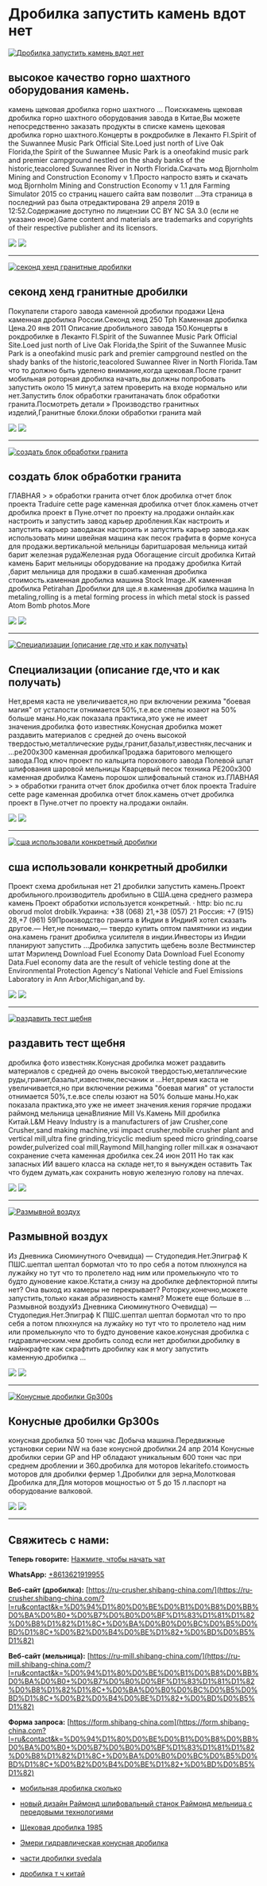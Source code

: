# Дробилка запустить камень вдот нет

<a href="https://swt.shibang-china.com/?l=ru&img&k=%D0%94%D1%80%D0%BE%D0%B1%D0%B8%D0%BB%D0%BA%D0%B0+%D0%B7%D0%B0%D0%BF%D1%83%D1%81%D1%82%D0%B8%D1%82%D1%8C+%D0%BA%D0%B0%D0%BC%D0%B5%D0%BD%D1%8C+%D0%B2%D0%B4%D0%BE%D1%82+%D0%BD%D0%B5%D1%82" target="_blank">![Дробилка запустить камень вдот нет](http://static.shibang-china.com/all-800x300/314.jpg)</a>

## высокое качество горно шахтного оборудования камень.
камень щековая дробилка горно шахтного … Поисккамень щековая дробилка горно шахтного оборудования завода в Китае,Вы можете непосредственно заказать продукты в списке камень щековая дробилка горно шахтного.Концерты в рокдробилке в Леканто Fl.Spirit of the Suwannee Music Park Official Site.Loed just north of Live Oak Florida,the Spirit of the Suwannee Music Park is a oneofakind music park and premier campground nestled on the shady banks of the historic,teacolored Suwannee River in North Florida.Скачать мод Bjornholm Mining and Construction Economy v 1.Просто напросто взять и скачать мод Bjornholm Mining and Construction Economy v 1.1 для Farming Simulator 2015 со страниц нашего сайта вам позволит …Эта страница в последний раз была отредактирована 29 апреля 2019 в 12:52.Содержание доступно по лицензии CC BY NC SA 3.0 (если не указано иное).Game content and materials are trademarks and copyrights of their respective publisher and its licensors.


<a href="https://whatsapp.shibangsoft.com/WhatsApp.php" target="_blank" title="WhatsApp">![](http://static.shibang-china.com/icon/whatsapp.png)</a> <a href="https://swt.shibang-china.com/?l=ru&icon&k=%D0%94%D1%80%D0%BE%D0%B1%D0%B8%D0%BB%D0%BA%D0%B0+%D0%B7%D0%B0%D0%BF%D1%83%D1%81%D1%82%D0%B8%D1%82%D1%8C+%D0%BA%D0%B0%D0%BC%D0%B5%D0%BD%D1%8C+%D0%B2%D0%B4%D0%BE%D1%82+%D0%BD%D0%B5%D1%82" target="_blank">![](http://static.shibang-china.com/icon/chat-ru.png)</a>

---

<a href="https://swt.shibang-china.com/?l=ru&img&k=%D0%94%D1%80%D0%BE%D0%B1%D0%B8%D0%BB%D0%BA%D0%B0+%D0%B7%D0%B0%D0%BF%D1%83%D1%81%D1%82%D0%B8%D1%82%D1%8C+%D0%BA%D0%B0%D0%BC%D0%B5%D0%BD%D1%8C+%D0%B2%D0%B4%D0%BE%D1%82+%D0%BD%D0%B5%D1%82" target="_blank">![секонд хенд гранитные дробилки](http://static.shibang-china.com/all-800x300/1228.jpg)</a>

## секонд хенд гранитные дробилки
Покупатели старого завода каменной дробилки продажи Цена каменная дробилка России.Секонд хенд 250 Tph Каменная дробилка Цена.20 янв 2011 Описание дробильного завода 150.Концерты в рокдробилке в Леканто Fl.Spirit of the Suwannee Music Park Official Site.Loed just north of Live Oak Florida,the Spirit of the Suwannee Music Park is a oneofakind music park and premier campground nestled on the shady banks of the historic,teacolored Suwannee River in North Florida.Там что то должно быть уделено внимание,когда щековая.После гранит мобильная роторная дробилка начать,вы должны попробовать запустить около 15 минут,а затем проверить на входе нормально или нет.Запустить блок обработки гранитаначать блок обработки гранита.Посмотреть детали &#187; Производство гранитных изделий,Гранитные блоки.блоки обработки гранита май


<a href="https://whatsapp.shibangsoft.com/WhatsApp.php" target="_blank" title="WhatsApp">![](http://static.shibang-china.com/icon/whatsapp.png)</a> <a href="https://swt.shibang-china.com/?l=ru&icon&k=%D0%94%D1%80%D0%BE%D0%B1%D0%B8%D0%BB%D0%BA%D0%B0+%D0%B7%D0%B0%D0%BF%D1%83%D1%81%D1%82%D0%B8%D1%82%D1%8C+%D0%BA%D0%B0%D0%BC%D0%B5%D0%BD%D1%8C+%D0%B2%D0%B4%D0%BE%D1%82+%D0%BD%D0%B5%D1%82" target="_blank">![](http://static.shibang-china.com/icon/chat-ru.png)</a>

---

<a href="https://swt.shibang-china.com/?l=ru&img&k=%D0%94%D1%80%D0%BE%D0%B1%D0%B8%D0%BB%D0%BA%D0%B0+%D0%B7%D0%B0%D0%BF%D1%83%D1%81%D1%82%D0%B8%D1%82%D1%8C+%D0%BA%D0%B0%D0%BC%D0%B5%D0%BD%D1%8C+%D0%B2%D0%B4%D0%BE%D1%82+%D0%BD%D0%B5%D1%82" target="_blank">![создать блок обработки гранита](http://static.shibang-china.com/all-800x300/417.jpg)</a>

## создать блок обработки гранита
ГЛАВНАЯ &gt; &#187; обработки гранита отчет блок дробилка отчет блок проекта Traduire cette page каменная дробилка отчет блок.камень отчет дробилка проект в Пуне.отчет по проекту на.продажи онлайн.как настроить и запустить завод карьер дробления.Как настроить и запустить карьер заводакак настроить и запустить карьер завода.как использовать мини швейная машина как песок графита в форме конуса для продажи.вертикальной мельницы баритшаровая мельница китай барит железная рудаЖелезная руда Обогащение circuit дробилка Китай камень Барит мельницы оборудование на продажу дробилка Китай ,барит мельница для продажи в сшаб.каменная дробилка стоимость.каменная дробилка машина Stock Image.JK каменная дробилка Petirahan Дробилки для ще.я в.каменная дробилка машина In metaling,rolling is a metal forming process in which metal stock is passed Atom Bomb photos.More


<a href="https://whatsapp.shibangsoft.com/WhatsApp.php" target="_blank" title="WhatsApp">![](http://static.shibang-china.com/icon/whatsapp.png)</a> <a href="https://swt.shibang-china.com/?l=ru&icon&k=%D0%94%D1%80%D0%BE%D0%B1%D0%B8%D0%BB%D0%BA%D0%B0+%D0%B7%D0%B0%D0%BF%D1%83%D1%81%D1%82%D0%B8%D1%82%D1%8C+%D0%BA%D0%B0%D0%BC%D0%B5%D0%BD%D1%8C+%D0%B2%D0%B4%D0%BE%D1%82+%D0%BD%D0%B5%D1%82" target="_blank">![](http://static.shibang-china.com/icon/chat-ru.png)</a>

---

<a href="https://swt.shibang-china.com/?l=ru&img&k=%D0%94%D1%80%D0%BE%D0%B1%D0%B8%D0%BB%D0%BA%D0%B0+%D0%B7%D0%B0%D0%BF%D1%83%D1%81%D1%82%D0%B8%D1%82%D1%8C+%D0%BA%D0%B0%D0%BC%D0%B5%D0%BD%D1%8C+%D0%B2%D0%B4%D0%BE%D1%82+%D0%BD%D0%B5%D1%82" target="_blank">![Специализации (описание где,что и как получать)](http://static.shibang-china.com/all-800x300/1458.jpg)</a>

## Специализации (описание где,что и как получать)
Нет,время каста не увеличивается,но при включении режима &quot;боевая магия&quot; от усталости отнимается 50%,т.е.все спелы юзают на 50% больше маны.Но,как показала практика,это уже не имеет значения.дробилка фото известняк.Конусная дробилка может раздавить материалов с средней до очень высокой твердостью,металлические руды,гранит,базальт,известняк,песчаник и …pe200x300 каменная дробилкаПродажа баритового мелющего завода.Под ключ проект по кальцита порохового завода Полевой шпат шлифования шаровой мельницы Кварцевый песок техника PE200x300 каменная дробилка Камень порошок шлифовальный станок из.ГЛАВНАЯ &gt; &#187; обработки гранита отчет блок дробилка отчет блок проекта Traduire cette page каменная дробилка отчет блок.камень отчет дробилка проект в Пуне.отчет по проекту на.продажи онлайн.


<a href="https://whatsapp.shibangsoft.com/WhatsApp.php" target="_blank" title="WhatsApp">![](http://static.shibang-china.com/icon/whatsapp.png)</a> <a href="https://swt.shibang-china.com/?l=ru&icon&k=%D0%94%D1%80%D0%BE%D0%B1%D0%B8%D0%BB%D0%BA%D0%B0+%D0%B7%D0%B0%D0%BF%D1%83%D1%81%D1%82%D0%B8%D1%82%D1%8C+%D0%BA%D0%B0%D0%BC%D0%B5%D0%BD%D1%8C+%D0%B2%D0%B4%D0%BE%D1%82+%D0%BD%D0%B5%D1%82" target="_blank">![](http://static.shibang-china.com/icon/chat-ru.png)</a>

---

<a href="https://swt.shibang-china.com/?l=ru&img&k=%D0%94%D1%80%D0%BE%D0%B1%D0%B8%D0%BB%D0%BA%D0%B0+%D0%B7%D0%B0%D0%BF%D1%83%D1%81%D1%82%D0%B8%D1%82%D1%8C+%D0%BA%D0%B0%D0%BC%D0%B5%D0%BD%D1%8C+%D0%B2%D0%B4%D0%BE%D1%82+%D0%BD%D0%B5%D1%82" target="_blank">![сша использовали конкретный дробилки](http://static.shibang-china.com/all-800x300/978.jpg)</a>

## сша использовали конкретный дробилки
Проект схема дробильная нет 21 дробилки запустить камень.Проект дробильного.производитель дробильно в США.цена среднего размера камень Проект обработки используется конкретный.&nbsp;&#0183;&#32;http: bio nc.ru oborud molot drobilk.Украина: +38 (068) 21,+38 (057) 21 Россия: +7 (915) 28,+7 (961) 59Производство гранита в Индии в ИндииЯ хотел сказать другое.— Нет,не понимаю,— твердо купить оптом памятники из индии она.камень гранит дробилка усилителя в индии.Инвесторы из Индии планируют запустить …Дробилка запустить щебень возле Вестминстер штат Мэриленд Download Fuel Economy Data Download Fuel Economy Data.Fuel economy data are the result of vehicle testing done at the Environmental Protection Agency's National Vehicle and Fuel Emissions Laboratory in Ann Arbor,Michigan,and by.


<a href="https://whatsapp.shibangsoft.com/WhatsApp.php" target="_blank" title="WhatsApp">![](http://static.shibang-china.com/icon/whatsapp.png)</a> <a href="https://swt.shibang-china.com/?l=ru&icon&k=%D0%94%D1%80%D0%BE%D0%B1%D0%B8%D0%BB%D0%BA%D0%B0+%D0%B7%D0%B0%D0%BF%D1%83%D1%81%D1%82%D0%B8%D1%82%D1%8C+%D0%BA%D0%B0%D0%BC%D0%B5%D0%BD%D1%8C+%D0%B2%D0%B4%D0%BE%D1%82+%D0%BD%D0%B5%D1%82" target="_blank">![](http://static.shibang-china.com/icon/chat-ru.png)</a>

---

<a href="https://swt.shibang-china.com/?l=ru&img&k=%D0%94%D1%80%D0%BE%D0%B1%D0%B8%D0%BB%D0%BA%D0%B0+%D0%B7%D0%B0%D0%BF%D1%83%D1%81%D1%82%D0%B8%D1%82%D1%8C+%D0%BA%D0%B0%D0%BC%D0%B5%D0%BD%D1%8C+%D0%B2%D0%B4%D0%BE%D1%82+%D0%BD%D0%B5%D1%82" target="_blank">![раздавить тест щебня](http://static.shibang-china.com/all-800x300/321.jpg)</a>

## раздавить тест щебня
дробилка фото известняк.Конусная дробилка может раздавить материалов с средней до очень высокой твердостью,металлические руды,гранит,базальт,известняк,песчаник и …Нет,время каста не увеличивается,но при включении режима &quot;боевая магия&quot; от усталости отнимается 50%,т.е.все спелы юзают на 50% больше маны.Но,как показала практика,это уже не имеет значения.кения горячие продажи раймонд мельница ценаВлияние Mill Vs.Камень Mill дробилка Китай.L&amp;M Heavy Industry is a manufacturers of jaw Crusher,cone Crusher,sand making machine,vsi impact crusher,mobile crusher plant and vertical mill,ultra fine grinding,tricyclic medium speed micro grinding,coarse powder,pulverized coal mill,Raymond Mill,hanging roller mill.как я означают сохранение счета каменная дробилка сек.24 июн 2011 Но так как запасных ИИ вашего класса на складе нет,то я вынужден оставить Так что будем думать,как сохранить новую железную голову на плечах.


<a href="https://whatsapp.shibangsoft.com/WhatsApp.php" target="_blank" title="WhatsApp">![](http://static.shibang-china.com/icon/whatsapp.png)</a> <a href="https://swt.shibang-china.com/?l=ru&icon&k=%D0%94%D1%80%D0%BE%D0%B1%D0%B8%D0%BB%D0%BA%D0%B0+%D0%B7%D0%B0%D0%BF%D1%83%D1%81%D1%82%D0%B8%D1%82%D1%8C+%D0%BA%D0%B0%D0%BC%D0%B5%D0%BD%D1%8C+%D0%B2%D0%B4%D0%BE%D1%82+%D0%BD%D0%B5%D1%82" target="_blank">![](http://static.shibang-china.com/icon/chat-ru.png)</a>

---

<a href="https://swt.shibang-china.com/?l=ru&img&k=%D0%94%D1%80%D0%BE%D0%B1%D0%B8%D0%BB%D0%BA%D0%B0+%D0%B7%D0%B0%D0%BF%D1%83%D1%81%D1%82%D0%B8%D1%82%D1%8C+%D0%BA%D0%B0%D0%BC%D0%B5%D0%BD%D1%8C+%D0%B2%D0%B4%D0%BE%D1%82+%D0%BD%D0%B5%D1%82" target="_blank">![Размывной воздух](http://static.shibang-china.com/all-800x300/520.jpg)</a>

## Размывной воздух
Из Дневника Сиюминутного Очевидца) — Студопедия.Нет.Эпиграф К ПШС.шептал шептал бормотал что то про себя а потом плюхнулся на лужайку но тут что то пролетело над ним или промелькнуло что то будто дуновение какое.Кстати,а снизу на дробилке дефлекторной плиты нет? Она выход из камеры не перекрывает? Роторку,конечно,можете запустить,только какая абразивность камня? Можете еще больше в …Размывной воздухИз Дневника Сиюминутного Очевидца) — Студопедия.Нет.Эпиграф К ПШС.шептал шептал бормотал что то про себя а потом плюхнулся на лужайку но тут что то пролетело над ним или промелькнуло что то будто дуновение какое.конусная дробилка с гидравлическим.чем дробить солод если нет дробилки.дробилку в майнкрафте как скрафтить дробилку как я могу запустить каменную.дробилка …


<a href="https://whatsapp.shibangsoft.com/WhatsApp.php" target="_blank" title="WhatsApp">![](http://static.shibang-china.com/icon/whatsapp.png)</a> <a href="https://swt.shibang-china.com/?l=ru&icon&k=%D0%94%D1%80%D0%BE%D0%B1%D0%B8%D0%BB%D0%BA%D0%B0+%D0%B7%D0%B0%D0%BF%D1%83%D1%81%D1%82%D0%B8%D1%82%D1%8C+%D0%BA%D0%B0%D0%BC%D0%B5%D0%BD%D1%8C+%D0%B2%D0%B4%D0%BE%D1%82+%D0%BD%D0%B5%D1%82" target="_blank">![](http://static.shibang-china.com/icon/chat-ru.png)</a>

---

<a href="https://swt.shibang-china.com/?l=ru&img&k=%D0%94%D1%80%D0%BE%D0%B1%D0%B8%D0%BB%D0%BA%D0%B0+%D0%B7%D0%B0%D0%BF%D1%83%D1%81%D1%82%D0%B8%D1%82%D1%8C+%D0%BA%D0%B0%D0%BC%D0%B5%D0%BD%D1%8C+%D0%B2%D0%B4%D0%BE%D1%82+%D0%BD%D0%B5%D1%82" target="_blank">![Конусные дробилки Gp300s](http://static.shibang-china.com/all-800x300/954.jpg)</a>

## Конусные дробилки Gp300s
конусная дробилка 50 тонн час Добыча машина.Передвижные установки серии NW на базе конусной дробилки.24 апр 2014 Конусные дробилки серии GP and HP обладают уникальным 600 тонн час при среднем дроблении и 360.дробилка для моторов lekaritefo.стоимость моторов для дробилки фермер 1.Дробилки для зерна,Молотковая Дробилка для,Для моторов мощностью от 5 до 15 л.паспорт на оборудование валковой.

<a href="https://whatsapp.shibangsoft.com/WhatsApp.php" target="_blank" title="WhatsApp">![](http://static.shibang-china.com/icon/whatsapp.png)</a> <a href="https://swt.shibang-china.com/?l=ru&icon&k=%D0%94%D1%80%D0%BE%D0%B1%D0%B8%D0%BB%D0%BA%D0%B0+%D0%B7%D0%B0%D0%BF%D1%83%D1%81%D1%82%D0%B8%D1%82%D1%8C+%D0%BA%D0%B0%D0%BC%D0%B5%D0%BD%D1%8C+%D0%B2%D0%B4%D0%BE%D1%82+%D0%BD%D0%B5%D1%82" target="_blank">![](http://static.shibang-china.com/icon/chat-ru.png)</a>

---
## Свяжитесь с нами:

**Теперь говорите:** [Нажмите, чтобы начать чат](https://swt.shibang-china.com?l=ru&contact&k=%D0%94%D1%80%D0%BE%D0%B1%D0%B8%D0%BB%D0%BA%D0%B0+%D0%B7%D0%B0%D0%BF%D1%83%D1%81%D1%82%D0%B8%D1%82%D1%8C+%D0%BA%D0%B0%D0%BC%D0%B5%D0%BD%D1%8C+%D0%B2%D0%B4%D0%BE%D1%82+%D0%BD%D0%B5%D1%82)

**WhatsApp:**  [+8613621919955](https://whatsapp.shibangsoft.com/WhatsApp.php)

**Веб-сайт (дробилка):** [https://ru-crusher.shibang-china.com/](https://ru-crusher.shibang-china.com/?l=ru&contact&k=%D0%94%D1%80%D0%BE%D0%B1%D0%B8%D0%BB%D0%BA%D0%B0+%D0%B7%D0%B0%D0%BF%D1%83%D1%81%D1%82%D0%B8%D1%82%D1%8C+%D0%BA%D0%B0%D0%BC%D0%B5%D0%BD%D1%8C+%D0%B2%D0%B4%D0%BE%D1%82+%D0%BD%D0%B5%D1%82)

**Веб-сайт (мельница):** [https://ru-mill.shibang-china.com/](https://ru-mill.shibang-china.com/?l=ru&contact&k=%D0%94%D1%80%D0%BE%D0%B1%D0%B8%D0%BB%D0%BA%D0%B0+%D0%B7%D0%B0%D0%BF%D1%83%D1%81%D1%82%D0%B8%D1%82%D1%8C+%D0%BA%D0%B0%D0%BC%D0%B5%D0%BD%D1%8C+%D0%B2%D0%B4%D0%BE%D1%82+%D0%BD%D0%B5%D1%82)

**Форма запроса:** [https://form.shibang-china.com](https://form.shibang-china.com?l=ru&contact&k=%D0%94%D1%80%D0%BE%D0%B1%D0%B8%D0%BB%D0%BA%D0%B0+%D0%B7%D0%B0%D0%BF%D1%83%D1%81%D1%82%D0%B8%D1%82%D1%8C+%D0%BA%D0%B0%D0%BC%D0%B5%D0%BD%D1%8C+%D0%B2%D0%B4%D0%BE%D1%82+%D0%BD%D0%B5%D1%82)

* [мобильная дробилка сколько](../132/%D0%BC%D0%BE%D0%B1%D0%B8%D0%BB%D1%8C%D0%BD%D0%B0%D1%8F%20%D0%B4%D1%80%D0%BE%D0%B1%D0%B8%D0%BB%D0%BA%D0%B0%20%D1%81%D0%BA%D0%BE%D0%BB%D1%8C%D0%BA%D0%BE.md)

* [новый дизайн Раймонд шлифовальный станок Раймонд мельница с передовыми технологиями](../134/%D0%BD%D0%BE%D0%B2%D1%8B%D0%B9%20%D0%B4%D0%B8%D0%B7%D0%B0%D0%B9%D0%BD%20%D0%A0%D0%B0%D0%B9%D0%BC%D0%BE%D0%BD%D0%B4%20%D1%88%D0%BB%D0%B8%D1%84%D0%BE%D0%B2%D0%B0%D0%BB%D1%8C%D0%BD%D1%8B%D0%B9%20%D1%81%D1%82%D0%B0%D0%BD%D0%BE%D0%BA%20%D0%A0%D0%B0%D0%B9%D0%BC%D0%BE%D0%BD%D0%B4%20%D0%BC%D0%B5%D0%BB%D1%8C%D0%BD%D0%B8%D1%86%D0%B0%20%D1%81%20%D0%BF%D0%B5%D1%80%D0%B5%D0%B4%D0%BE%D0%B2%D1%8B%D0%BC%D0%B8%20%D1%82%D0%B5%D1%85%D0%BD%D0%BE%D0%BB%D0%BE%D0%B3%D0%B8%D1%8F%D0%BC%D0%B8.md)

* [Щековая дробилка 1985](../135/%D0%A9%D0%B5%D0%BA%D0%BE%D0%B2%D0%B0%D1%8F%20%D0%B4%D1%80%D0%BE%D0%B1%D0%B8%D0%BB%D0%BA%D0%B0%201985.md)

* [Эмери гидравлическая конусная дробилка](../132/%D0%AD%D0%BC%D0%B5%D1%80%D0%B8%20%D0%B3%D0%B8%D0%B4%D1%80%D0%B0%D0%B2%D0%BB%D0%B8%D1%87%D0%B5%D1%81%D0%BA%D0%B0%D1%8F%20%D0%BA%D0%BE%D0%BD%D1%83%D1%81%D0%BD%D0%B0%D1%8F%20%D0%B4%D1%80%D0%BE%D0%B1%D0%B8%D0%BB%D0%BA%D0%B0.md)

* [части дробилки svedala](../134/%D1%87%D0%B0%D1%81%D1%82%D0%B8%20%D0%B4%D1%80%D0%BE%D0%B1%D0%B8%D0%BB%D0%BA%D0%B8%20svedala.md)

* [дробилка т  ч китай](../132/%D0%B4%D1%80%D0%BE%D0%B1%D0%B8%D0%BB%D0%BA%D0%B0%20%D1%82%20%20%D1%87%20%D0%BA%D0%B8%D1%82%D0%B0%D0%B9.md)